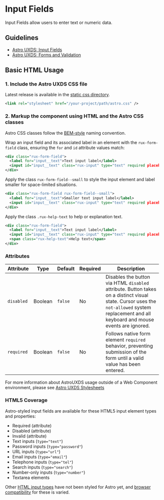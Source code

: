 # Input Fields

Input Fields allow users to enter text or numeric data.

## Guidelines

- [Astro UXDS: Input Fields](https://www.astrouxds.com/ui-components/input-field)
- [Astro UXDS: Forms and Validation](https://www.astrouxds.com/patterns/forms-and-validation/)

## Basic HTML Usage

### 1. Include the Astro UXDS CSS file

Latest release is available in the [static css directory](https://github.com/RocketCommunicationsInc/astro-components/tree/master/static/css).

```xml
<link rel="stylesheet" href="/your-project/path/astro.css" />
```

### 2. Markup the component using HTML and the Astro CSS classes

Astro CSS classes follow the [BEM-style](http://getbem.com/introduction/) naming convention. 

Wrap an input field and its associated label in an element with the `rux-form-field` class, ensuring the `for` and `id` attribute values match:

```xml
<div class="rux-form-field">
  <label for="input__text">Text input label</label>
  <input id="input__text" class="rux-input" type="text" required placeholder="Text input">
</div>
```

Apply the class `rux-form-field--small` to style the input element and label smaller for space-limited situations.

```xml
<div class="rux-form-field rux-form-field--small">
  <label for="input__text">Smaller text input label</label>
  <input id="input__text" class="rux-input" type="text" required placeholder="Text input">
</div>
```

Apply the class `.rux-help-text` to help or explanation text.

```xml
<div class="rux-form-field">
  <label for="input__text">Text input label</label>
  <input id="input__text" class="rux-input" type="text" required placeholder="Text input">
  <span class="rux-help-text">Help text</span>
</div>
```

### Attributes
| Attribute | Type | Default | Required | Description |
| --- | --- | --- | --- | --- |
| `disabled` | Boolean | `false` | No | Disables the button via HTML `disabled` attribute. Button takes on a distinct visual state. Cursor uses the `not-allowed` system replacement and all keyboard and mouse events are ignored. |
| `required` | Boolean | `false` | No | Follows native form element `required` behavior, preventing submission of the form until a valid value has been entered. |

For more information about AstroUXDS usage outside of a Web Component environment, please see [Astro UXDS Stylesheets](https://www.astrouxds.com/components/readme/#getting-started-with-html-%26-css)

### HTML5 Coverage

Astro-styled input fields are available for these HTML5 input element types and properties:

- Required (attribute)
- Disabled (attribute)
- Invalid (attribute)
- Text inputs (`type="text"`)
- Password inputs (`type="password"`)
- URL inputs (`type="url"`)
- Email inputs (`type="email"`)
- Telephone inputs (`type="tel"`)
- Search inputs (`type="search"`)
- Number-only inputs (`type="number"`)
- Textarea elements

Other [HTML input types](https://developer.mozilla.org/en-US/docs/Web/HTML/Element/input) have not been styled for Astro yet, and [browser compatibility](https://developer.mozilla.org/en-US/docs/Web/HTML/Element/input#Browser_compatibility) for these is varied.
